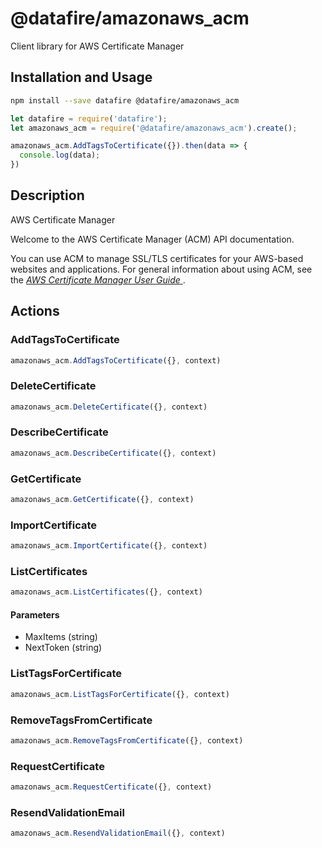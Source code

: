 # @datafire/amazonaws_acm

Client library for AWS Certificate Manager

## Installation and Usage
```bash
npm install --save datafire @datafire/amazonaws_acm
```

```js
let datafire = require('datafire');
let amazonaws_acm = require('@datafire/amazonaws_acm').create();

amazonaws_acm.AddTagsToCertificate({}).then(data => {
  console.log(data);
})
```

## Description
<fullname>AWS Certificate Manager</fullname> <p>Welcome to the AWS Certificate Manager (ACM) API documentation.</p> <p>You can use ACM to manage SSL/TLS certificates for your AWS-based websites and applications. For general information about using ACM, see the <a href="http://docs.aws.amazon.com/acm/latest/userguide/"> <i>AWS Certificate Manager User Guide</i> </a>.</p>

## Actions
### AddTagsToCertificate



```js
amazonaws_acm.AddTagsToCertificate({}, context)
```


### DeleteCertificate



```js
amazonaws_acm.DeleteCertificate({}, context)
```


### DescribeCertificate



```js
amazonaws_acm.DescribeCertificate({}, context)
```


### GetCertificate



```js
amazonaws_acm.GetCertificate({}, context)
```


### ImportCertificate



```js
amazonaws_acm.ImportCertificate({}, context)
```


### ListCertificates



```js
amazonaws_acm.ListCertificates({}, context)
```

#### Parameters
* MaxItems (string)
* NextToken (string)

### ListTagsForCertificate



```js
amazonaws_acm.ListTagsForCertificate({}, context)
```


### RemoveTagsFromCertificate



```js
amazonaws_acm.RemoveTagsFromCertificate({}, context)
```


### RequestCertificate



```js
amazonaws_acm.RequestCertificate({}, context)
```


### ResendValidationEmail



```js
amazonaws_acm.ResendValidationEmail({}, context)
```


